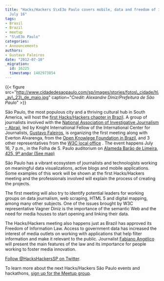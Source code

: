```yaml
---
title: "Hacks/Hackers S\xE3o Paulo covers mobile, data and freedom of information
  July 16"
tags:
- Brasil
- Brazil
- meetup
- "S\xE3o Paulo"
categories:
- Announcements
authors:
- Gustavo Faleiros
date: "2012-07-10"
_migration:
  id: 16225
  timestamp: 1482973854
---
```


{{< figure src="http://www.cidadedesaopaulo.com/sp/images/stories/fotos\_cidade/h\_av\_23\_de_maio.jpg" caption="_Credit: Alexandre Diniz/Prefeitura de São Paulo_" >}}

São Paulo, the most populous city and a thriving cultural hub in South America, will host the [first Hacks/Hackers chapter in Brazil][1]. A group of journalists involved with the [National Association of Investigative Journalism &#8211; Abraji][2], led by Knight International Fellow of the International Center for Journalists, [Gustavo Faleiros][3], is organizing the first meeting along with Everton Alvarenga, from the [Open Knowlege Foundation in Brazil][4], and 3 other representatives from the [W3C local office][5] . The event happens July 16, 7 p.m., in the Folha de S. Paulo auditorium on [Alameda Barão de Limeira, 425, 9º andar (See map)][6]

São Paulo has a vibrant ecosystem of journalists and technologists working on meaningful data visualizations, active blogs and mobile applications. Some examples of this work will be shown at the first Hacks/Hackers meeting and the professionals involved will explain the process of creating the projects.

The first meeting will also try to identify potential leaders for working groups on data journalism, web scraping, HTML 5 and digital mapping, among many other subjects. One of the issues brought by W3C representative Vagner Diniz is the importance of the semantic Web and the need for media houses to start opening and linking their data.

The Hacks/Hackers meeting also happens just as Brazil has approved its Freedom of Information Law. Access to government data has increased the interest of media outlets on working with applications that help filter information and make it relevant to the public. Journalist [Fabiano Angélico][7] will present the main features of the law and its importance for people working to foster media innovation.

[Follow @HacksHackersSP on Twitter][8].

To learn more about the next Hacks/Hackers São Paulo events and hackathons, [sign up for the Meetup group][9].

 [1]: http://hackshackers.com/sao-paulo
 [2]: http://www.abraji.org.br/
 [3]: http://www.icfj.org/about/profiles/gustavo-faleiros
 [4]: http://br.okfn.org/
 [5]: http://www.w3c.br/Home/WebHome
 [6]: http://goo.gl/maps/8Z3G
 [7]: http://buscatextual.cnpq.br/buscatextual/visualizacv.do?id=K4350032D2
 [8]: https://twitter.com/hackshackersSP
 [9]: http://www.meetup.com/Hacks-Hackers-Sao-Paulo/